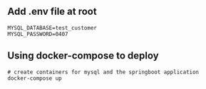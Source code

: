 ## Add .env file at root
```
MYSQL_DATABASE=test_customer
MYSQL_PASSWORD=0407
```

## Using docker-compose to deploy
```shell
# create containers for mysql and the springboot application
docker-compose up
```